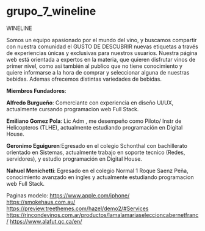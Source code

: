 # grupo_7_wineline

WINELINE

Somos un equipo apasionado por el mundo del vino, y buscamos compartir con nuestra comunidad el GUSTO DE DESCUBRIR nuevas etiquetas a través de experiencias únicas y exclusivas para nuestros usuarios.
Nuestra página web está orientada a expertos en la materia, que quieren disfrutar vinos de primer nivel, como asi también al publico que no tiene conocimiento y quiere informarse a la hora de comprar y seleccionar alguna de nuestras bebidas. 
Ademas ofrecemos distintas variedades de bebidas.



**Miembros Fundadores**:

**Alfredo Burgueño**: Comerciante con experiencia en diseño UI/UX, actualmente cursando programacion web Full Stack.

**Emiliano Gomez Pola**: Lic Adm , me desempeño como Piloto/ Instr de Helicopteros (TLHE), actualmente estudiando programación en Digital House.

**Geronimo Eguiguren**:Egresado en el colegio Schonthal con bachillerato orientado en Sistemas, actualmente trabajo en soporte tecnico (Redes, servidores), y  estudio programación en Digital House.

**Nahuel Menichetti**: Egresado en el colegio Normal 1 Roque Saenz Peña, conocimiento avanzado en ingles y actualmente estudiando programacion web Full Stack.


Paginas modelo:
https://www.apple.com/iphone/
https://smokehaus.com.au/
https://preview.treethemes.com/hazel/demo2/#Services
https://rincondevinos.com.ar/productos/lamalamariaseleccioncabernetfranc/
https://www.alafut.qc.ca/en/
